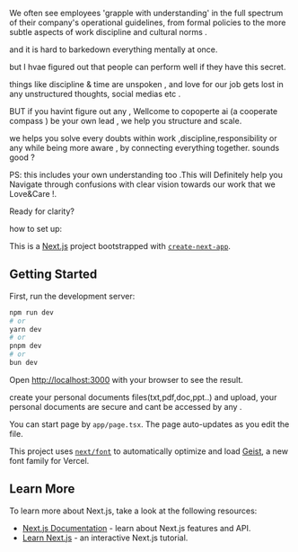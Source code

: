 We often see employees 'grapple with understanding' in the full spectrum of their company's operational guidelines, from formal policies to the more subtle aspects of work discipline and cultural norms .

and it is hard to barkedown everything mentally at once. 


but I hvae figured out that people can perform well if they have this secret. 


things like discipline & time are unspoken ,  and love for our job gets lost in any unstructured thoughts, social medias etc . 


BUT if you havint figure out any , Wellcome to copoperte ai (a cooperate compass ) be your own lead , we help you structure and scale. 


we helps you solve every doubts within work ,discipline,responsibility or any  while being more aware  , by connecting everything together. sounds good ?

 
PS: this includes your own understanding too  .This will Definitely help you Navigate through confusions with clear vision towards our work that we  Love&Care  !.


Ready for clarity?

how to set up:


This is a [Next.js](https://nextjs.org) project bootstrapped with [`create-next-app`](https://nextjs.org/docs/app/api-reference/cli/create-next-app).

## Getting Started

First, run the development server:

```bash
npm run dev
# or
yarn dev
# or
pnpm dev
# or
bun dev
```

Open [http://localhost:3000](http://localhost:3000) with your browser to see the result.

create your personal documents files(txt,pdf,doc,ppt..) and upload, your personal documents are secure and cant be accessed by any .

You can start  page by `app/page.tsx`. The page auto-updates as you edit the file.

This project uses [`next/font`](https://nextjs.org/docs/app/building-your-application/optimizing/fonts) to automatically optimize and load [Geist](https://vercel.com/font), a new font family for Vercel.

## Learn More

To learn more about Next.js, take a look at the following resources:

- [Next.js Documentation](https://nextjs.org/docs) - learn about Next.js features and API.
- [Learn Next.js](https://nextjs.org/learn) - an interactive Next.js tutorial.





